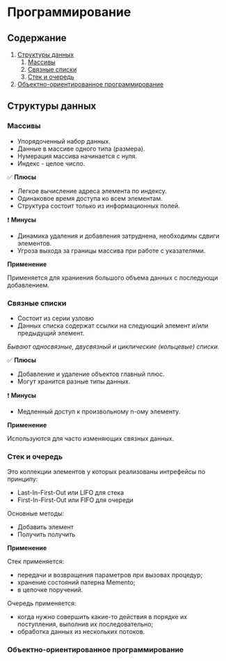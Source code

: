 # Программирование

## Содержание

1. [Структуры данных](#структуры-данных)
	1. [Массивы](#массивы)
	0. [Связные списки](#связные-списки)
	0. [Стек и очeредь](#стек-и-очeредь)
0. [Объектно-ориентированное программирование](#объектно-ориентированное-программирование)


## Структуры данных

### **Массивы**

* Упорядоченный набор данных. 
* Данные в массиве одного типа (размера).
* Нумерация массива начинается с нуля.
* Индекс - целое число.

✅ **Плюсы**
 * Легкое вычисление адреса элемента по индексу.
 * Одинаковое время доступа ко всем элементам.
 * Структура состоит только из информационных полей.

❗ **Минусы**
* Динамика удаления и добавления затруднена, необходимы сдвиги элементов.
* Угроза выхода за границы массива при работе с указателями.

**Применение**

Применяется для храниения большого объема данных с последующи добавлением.

### **Связные списки**

* Состоит из серии узловю	
* Данных списка содержат ссылки на следующий элемент и/или предыдущий элемент.

*Бывают односвязные, двусвязный и циклические (кольцевые) списки.*

✅ **Плюсы**

* Добавление и удаление объектов главный плюс.
* Могут хранится разные типы данных. 

❗ **Минусы**

* Медленный доступ к произвольному n-ому элементу.

**Применение**

Используются для часто изменяющих связных данных.

### **Стек и очeредь**

Это коллекции элементов у которых реализованы интрефейсы по принципу:
* Last-In-First-Out или LIFO для стека
* First-In-First-Out или FIFO для очереди

Основные методы:

* Добавить элемент
* Получить получить

**Применение**

Стек применяется:
* передачи и возвращения параметров при вызовах процедур;
* хранение состояний патерна Memento;
* в цепочке поручений.

Очередь применяется:
* когда нужно совершить какие-то действия в порядке их поступления, выполнив их последовательно;
* обработка данных из нескольких потоков.

### Объектно-ориентированное программирование